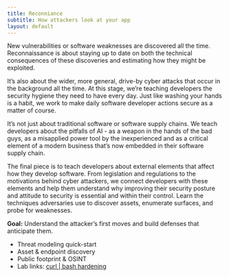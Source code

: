 ```yaml
---
title: Reconniance
subtitle: How attackers look at your app
layout: default
---
```


New vulnerabilities or software weaknesses are discovered all the time. Reconnaissance is about staying up to date on both the technical consequences of these discoveries and estimating how they might be exploited.

It’s also about the wider, more general, drive-by cyber attacks that occur in the background all the time. At this stage, we’re teaching developers the security hygiene they need to have every day. Just like washing your hands is a habit, we work to make daily software developer actions secure as a matter of course.

It’s not just about traditional software or software supply chains. We teach developers about the pitfalls of AI - as a weapon in the hands of the bad guys, as a misapplied power tool by the inexperienced and as a critical element of a modern business that’s now embedded in their software supply chain.

The final piece is to teach developers about external elements that affect how they develop software. From legislation and regulations to the motivations behind cyber attackers, we connect developers with these elements and help them understand why improving their security posture and attitude to security is essential and within their control.
Learn the techniques adversaries use to discover assets, enumerate surfaces, and probe for weaknesses.


**Goal:** Understand the attacker’s first moves and build defenses that anticipate them.

- Threat modeling quick-start
- Asset & endpoint discovery
- Public footprint & OSINT
- Lab links: [curl | bash hardening](/labs/curl-bash-hardening/)
